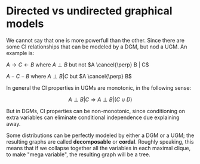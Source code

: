 
# Directed vs undirected graphical models

We cannot say that one is more powerfull than the other. Since there are some CI relationships that can be modeled by a DGM, but nod a UGM. An example is:

$A \rightarrow C \leftarrow B$ where $A \perp B$ but not $A \cancel{\perp} B | C$ 

$A - C -B$ where $A \perp B | C$ but $A \cancel{\perp} B$

In general the CI properties in UGMs are monotonic, in the following sense:

$$A \perp B |C \Rightarrow A \perp B | (C \cup D)​$$

But in DGMs, CI properties can be non-monotonic, since conditioning on extra variables can eliminate conditional independence due explaining away.

Some distributions can be perfectly modeled by either a DGM or a UGM; the resulting graphs are called **decomposable** or **cordal**. Roughly speaking, this means that if we collapse together all the variables in each maximal clique, to make "mega variable", the resulting graph will be a tree. 
